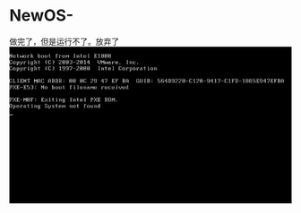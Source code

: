 # NewOS-
做完了，但是运行不了。放弃了
![alt text](https://github.com/AbdielNie/NewOS-/blob/master/OS-2017-10-29-20-15-41.png "运行图")
